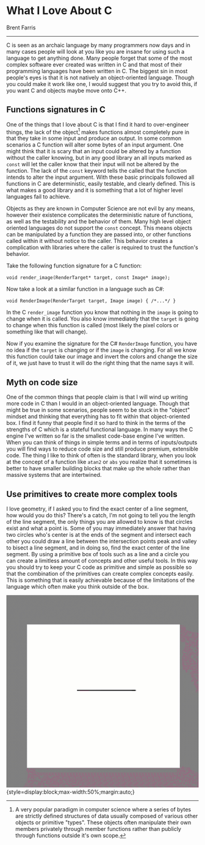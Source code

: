 # What I Love About C
Brent Farris
___

C is seen as an archaic language by many programmers now days and in many cases people will look at you like you are insane for using such a language to get anything done. Many people forget that some of the most complex software ever created was written in C and that most of their programming languages have been written in C. The biggest sin in most people's eyes is that it is not natively an object-oriented language. Though you could make it work like one, I would suggest that you try to avoid this, if you want C and objects maybe move onto C++.

## Functions signatures in C
One of the things that I love about C is that I find it hard to over-engineer things, the lack of the object[^1] makes functions almost completely pure in that they take in some input and produce an output. In some common scenarios a C function will alter some bytes of an input argument. One might think that it is scary that an input could be altered by a function without the caller knowing, but in any good library an all inputs marked as `const` will let the caller know that their input will not be altered by the function. The lack of the `const` keyword tells the called that the function intends to alter the input argument. With these basic principals followed all functions in C are deterministic, easily testable, and clearly defined. This is what makes a good library and it is something that a lot of higher level languages fail to achieve.

Objects as they are known in Computer Science are not evil by any means, however their existence complicates the deterministic nature of functions, as well as the  testability and the behavior of them. Many high level object oriented languages do not support the `const` concept. This means objects can be manipulated by a function they are passed into, or other functions called within it without notice to the caller. This behavior creates a complication with libraries where the caller is required to trust the function's behavior.

Take the following function signature for a C function:
```
void render_image(RenderTarget* target, const Image* image);
```

Now take a look at a similar function in a language such as C#:
```
void RenderImage(RenderTarget target, Image image) { /*...*/ }
```

In the C `render_image` function you know that nothing in the `image` is going to change when it is called. You also know immediately that the `target` is going to change when this function is called (most likely the pixel colors or something like that will change).

Now if you examine the signature for the C# `RenderImage` function, you have no idea if the `target` is changing or if the `image` is changing. For all we know this function could take our image and invert the colors and change the size of it, we just have to trust it will do the right thing that the name says it will.

## Myth on code size
One of the common things that people claim is that I will wind up writing more code in C than I would in an object-oriented language. Though that might be true in some scenarios, people seem to be stuck in the "object" mindset and thinking that everything has to fit within that object-oriented box. I find it funny that people find it so hard to think in the terms of the strengths of C which is a stateful functional language. In many ways the C engine I've written so far is the smallest code-base engine I've written. When you can think of things in simple terms and in terms of inputs/outputs you will find ways to reduce code size and still produce premium, extensible code. The thing I like to think of often is the standard library, when you look at the concept of a function like `atan2` or `abs` you realize that it sometimes is better to have smaller building blocks that make up the whole rather than massive systems that are intertwined.

## Use primitives to create more complex tools
I love geometry, if I asked you to find the exact center of a line segment, how would you do this? There's a catch, I'm not going to tell you the length of the line segment, the only things you are allowed to know is that circles exist and what a point is. Some of you may immediately answer that having two circles who's center is at the ends of the segment and intersect each other you could draw a line between the intersection points peak and valley to bisect a line segment, and in doing so, find the exact center of the line segment. By using a primitive box of tools such as a line and a circle you can create a limitless amount of concepts and other useful tools. In this way you should try to keep your C code as primitive and simple as possible so that the combination of the primitives can create complex concepts easily. This is something that is easily achievable because of the limitations of the language which often make you think outside of the box.

![center-of-line-segment-using-circles][1]{style=display:block;max-width:50%;margin:auto;}

[^1]: A very popular paradigm in computer science where a series of bytes are strictly defined structures of data usually composed of various other objects or primitive "types". These objects often manipulate their own members privately through member functions rather than publicly through functions outside it's own scope.

[1]: https://raw.githubusercontent.com/BrentFarris/Dumblog/master/Dumblog/Content/Images/center-of-line-segment-using-circles.gif